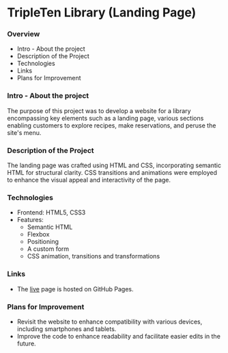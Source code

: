 # TripleTen Library (Landing Page)

### Overview

- Intro - About the project
- Description of the Project
- Technologies
- Links
- Plans for Improvement

### Intro - About the project

The purpose of this project was to develop a website for a library encompassing key elements such as a landing page, various sections enabling customers to explore recipes, make reservations, and peruse the site's menu.

### Description of the Project

The landing page was crafted using HTML and CSS, incorporating semantic HTML for structural clarity. CSS transitions and animations were employed to enhance the visual appeal and interactivity of the page.

### Technologies

- Frontend: HTML5, CSS3
- Features:
  - Semantic HTML
  - Flexbox
  - Positioning
  - A custom form
  - CSS animation, transitions and transformations

### Links

- The [live]() page is hosted on GitHub Pages.

### Plans for Improvement

- Revisit the website to enhance compatibility with various devices, including smartphones and tablets.
- Improve the code to enhance readability and facilitate easier edits in the future.
